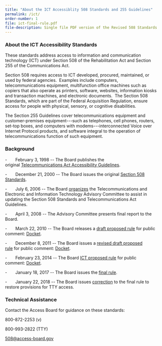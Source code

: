 ```yaml
---
title: "About the ICT Accessiblity 508 Standards and 255 Guidelines"
permalink: /ict/
order-number: 1
file: ict-final-rule.pdf
file-description: Single file PDF version of the Revised 508 Standards and 255 Guidelines
---
```


### About the ICT Accessibility Standards 

These standards address access to information and communication technology (ICT) under Section 508 of the Rehabilitation Act and Section 255 of the Communications Act. 

Section 508 requires access to ICT developed, procured, maintained, or used by federal agencies.  Examples include computers, telecommunications equipment, multifunction office machines such as copiers that also operate as printers, software, websites, information kiosks and transaction machines, and electronic documents.  The Section 508 Standards, which are part of the Federal Acquisition Regulation, ensure access for people with physical, sensory, or cognitive disabilities.

The Section 255 Guidelines cover telecommunications equipment and customer-premises equipment---such as telephones, cell phones, routers, set-top boxes, and computers with modems---interconnected Voice over Internet Protocol products, and software integral to the operation of telecommunications function of such equipment.

### Background

-       February 3, 1998 -- The Board publishes the original [Telecommunications Act Accessibility Guidelines](https://www.federalregister.gov/documents/1998/02/03/98-2414/telecommunications-act-accessibility-guidelines).

-       December 21, 2000 -- The Board issues the original [Section 508 Standards](https://www.federalregister.gov/documents/2000/12/21/00-32017/electronic-and-information-technology-accessibility-standards).

-       July 6, 2006 -- The Board [organizes](https://www.federalregister.gov/documents/2006/07/06/E6-10562/telecommunications-act-accessibility-guidelines-electronic-and-information-technology-accessibility) the Telecommunications and Electronic and Information Technology Advisory Committee to assist in updating the Section 508 Standards and Telecommunications Act Guidelines.

-       April 3, 2008 -- The Advisory Committee presents final report to the Board.

-       March 22, 2010 -- The Board releases a [draft proposed rule](https://beta.regulations.gov/document/ATBCB-2010-0001-0002) for public comment: [Docket](https://beta.regulations.gov/docket/ATBCB-2010-0001).

-       December 8, 2011 -- The Board issues a [revised draft proposed rule](https://beta.regulations.gov/document/ATBCB-2011-0007-0001) for public comment: [Docket](https://beta.regulations.gov/docket/ATBCB-2011-0007).

-       February 23, 2014 -- The Board [ICT proposed rule](https://beta.regulations.gov/document/ATBCB-2015-0002-0001) for public comment: [Docket](https://beta.regulations.gov/docket/ATBCB-2015-0002).

-       January 18, 2017 -- The Board issues the [final rule](https://beta.regulations.gov/document/ATBCB-2015-0002-0144).

-       January 22, 2018 -- The Board issues [correction](https://beta.regulations.gov/document/ATBCB-2015-0002-0146) to the final rule to restore provisions for TTY access. 


### Technical Assistance
Contact the Access Board for guidance on these standards: 

800-872-2253 (v)

800-993-2822 (TTY)

[508@access-board.gov](mailto:508@access-board.gov)